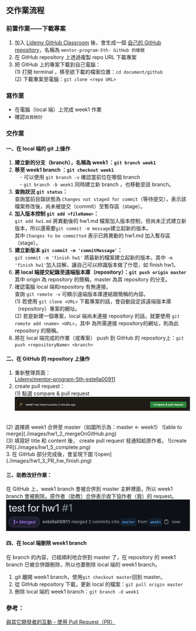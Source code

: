## 交作業流程
### 前置作業——下載專案
1. 加入 [Lidemy GitHub Classroom](https://classroom.github.com/a/yNNrtNyW) 後，會生成一個 [自己的 GitHub repository](https://github.com/Lidemy/mentor-program-5th-estella00911)，名稱為 `mentor-program-5th- GitHub 的帳號`  
2. 在 GitHub repository 上透過複製 repo URL 下載專案  
3. 把 GitHub 上的專案下載到自己電腦：  
(1) 打開 terminal ，移至欲下載的檔案位置：`cd document/github`  
(2) 下載專案至電腦：`git clone <repo URL>`  
### 寫作業
- 在電腦（local 端）上完成 week1 作業  
- 確認`自我檢討`  
### 交作業
#### 一、在 local 端的 git 上操作  
1. **建立新的分支（branch），名稱為 week1 ：`git branch week1`**  
2. **移至 week1 branch ：`git checkout week1`**  
　- 可以使用 `git branch -v` 確認當前位在哪個 branch  
　- `git branch -b week1` 同時建立新 branch ，也移動至該 branch。  
3. **查詢狀況 `git status`：**  
查詢當前目錄狀態為 `Changes not staged for commit`（等待提交），表示該檔案修改後，尚未被提交（commit）至暫存區（stage）。  
4. **加入版本控制 `git add <fileName>`：**  
`git add hw1.md` 將異動後的 hw1.md 檔案加入版本控制，但尚未正式建立新版本，所以還需要`git commit -m message`建立起新的版本。  
其中 `Changes to be committed` 表示已將異動的 hw1.md 加入暫存區（stage）。  
5. **建立新版本 `git commit -m 'commitMessage'`：**  
`git commit -m 'finish hw1'` 將最新的檔案建立起新的版本，其中 `-m 'finish hw1'`加入註解，讓自己可以辨識版本做了什麼，如 finish hw1。  
6. **將 local 端提交紀錄至遠端版本庫（repository）：`git push origin master`**  
其中 origin 為 repository 的簡稱，master 為其 repository 的分支。  
7. 確認電腦 local 端和repository 有無連接。  
查詢 `git remote -v` 可顯示遠端版本庫連結跟簡稱的內容。  
(1) 若使用 `git clone <URL>` 下載專案的話，會自動設定該遠端版本庫（repository）專案的網址。  
(2) 若是新建一個專案，local 端尚未連接 repository 的話，就要使用 `git remote add <name> <URL>`，其中 <URL> 為所需連接 repository的網址，<name>則為此 repository 的簡稱。  
8. 將在 local 端完成的作業（或專案） push 到 GitHub 的 repository上：`git push <repositoryName> <branch>`  

#### 二、在 GitHub 的 repository 上操作
1. 重新整理頁面：  
[Lidemy/mentor-program-5th-estella00911](https://github.com/Lidemy/mentor-program-5th-estella00911)
1. create pull request：  
(1) 點選 compare & pull request  
![compare_pullRequest](./images/hw1_1_compare_PR.png)
<br/>  
(2) 選擇將 week1 合併至 master（如圖所示為：master ← week1）  
![able to merge](./images/hw1_2_mergeOnGitHub.png)
<br/>
(3) 填寫好 title 和 content 後， create pull request 發通知給原作者。  
![create PR](./images/hw1_5_complete.png)
<br/>
3. 在 GitHub 部分完成後，會呈現下圖
![open](./images/hw1_3_PR_hw_finish.png)
<br/>

#### 三、助教改好作業：  
在 GitHub 上，week1 branch 會被合併到 master 主幹裡面，所以 week1  branch 會被刪除。原作者（助教）合併表示收下協作者（我）的 request。
![merge on GitHub](./images/hw1_4_assistant.png)

#### 四、在 local 端刪除 week1 branch
在 branch 的內容，已經順利地合併到 master 了，在 repository 的 week1 branch 已被合併跟刪除，所以也要刪除 local 端的 week1 branch。
1. git 離開 week1 branch，使用`git checkout master`回到 master。
2. 從 GitHub repository 下載，更新 local 的檔案：`git pull origin master`
3. 刪除 local 端的 week1 branch：`git branch -d week1`

### 參考：
[與其它開發者的互動 - 使用 Pull Request（PR）](https://gitbook.tw/chapters/github/pull-request.html)
